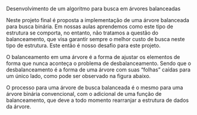 Desenvolvimento de um algoritmo para busca em árvores balanceadas

Neste projeto final é proposta a implementação de uma árvore balanceada para busca binária. Em nossas aulas aprendemos como este tipo de estrutura se comporta, no entanto, não tratamos a questão do balanceamento, que visa garantir sempre o melhor custo de busca neste tipo de estrutura. Este então é nosso desafio para este projeto.

O balanceamento em uma árvore é a forma de ajustar os elementos de forma que nunca aconteça o problema de desbalanceamento. Sendo que o desbalanceamento é a forma de uma árvore com suas “folhas” caídas para um único lado, como pode ser observado na figura abaixo.

O processo para uma árvore de busca balanceada é o mesmo para uma árvore binária convencional, com o adicional de uma função de balanceamento, que deve a todo momento rearranjar a estrutura de dados da árvore.

